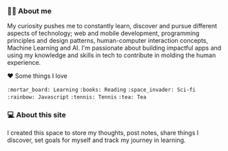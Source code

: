 ### :woman_technologist: About me

My curiosity pushes me to constantly learn, discover and pursue different aspects of technology; web and mobile development, programming principles and design patterns, human-computer interaction concepts, Machine Learning and AI. I'm passionate about building impactful apps and using my knowledge and skills in tech to contribute in molding the human experience. 
 
❤️ Some things I love

`:mortar_board: Learning` `:books: Reading` `:space_invader: Sci-fi` `:rainbow: Javascript` `:tennis: Tennis` `:tea: Tea` 


### :computer: About this site

I created this space to store my thoughts, post notes, share things I discover, set goals for myself and track my journey in learning.  